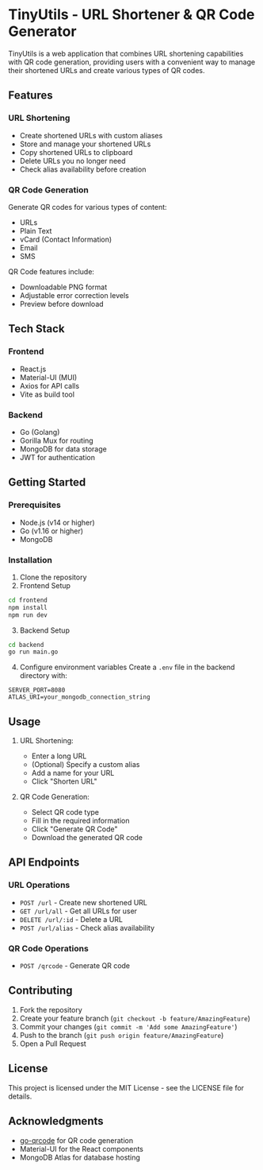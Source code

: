 # TinyUtils - URL Shortener & QR Code Generator

TinyUtils is a web application that combines URL shortening capabilities with QR code generation, providing users with a convenient way to manage their shortened URLs and create various types of QR codes.

## Features

### URL Shortening
- Create shortened URLs with custom aliases
- Store and manage your shortened URLs
- Copy shortened URLs to clipboard
- Delete URLs you no longer need
- Check alias availability before creation

### QR Code Generation
Generate QR codes for various types of content:
- URLs
- Plain Text
- vCard (Contact Information)
- Email
- SMS

QR Code features include:
- Downloadable PNG format
- Adjustable error correction levels
- Preview before download

## Tech Stack

### Frontend
- React.js
- Material-UI (MUI)
- Axios for API calls
- Vite as build tool

### Backend
- Go (Golang)
- Gorilla Mux for routing
- MongoDB for data storage
- JWT for authentication

## Getting Started

### Prerequisites
- Node.js (v14 or higher)
- Go (v1.16 or higher)
- MongoDB

### Installation

1. Clone the repository
2. Frontend Setup

```bash
cd frontend
npm install
npm run dev
```

3. Backend Setup

```bash
cd backend
go run main.go
```

4. Configure environment variables
Create a `.env` file in the backend directory with:
```
SERVER_PORT=8080
ATLAS_URI=your_mongodb_connection_string
```

## Usage

1. URL Shortening:
   - Enter a long URL
   - (Optional) Specify a custom alias
   - Add a name for your URL
   - Click "Shorten URL"

2. QR Code Generation:
   - Select QR code type
   - Fill in the required information
   - Click "Generate QR Code"
   - Download the generated QR code

## API Endpoints

### URL Operations
- `POST /url` - Create new shortened URL
- `GET /url/all` - Get all URLs for user
- `DELETE /url/:id` - Delete a URL
- `POST /url/alias` - Check alias availability

### QR Code Operations
- `POST /qrcode` - Generate QR code

## Contributing

1. Fork the repository
2. Create your feature branch (`git checkout -b feature/AmazingFeature`)
3. Commit your changes (`git commit -m 'Add some AmazingFeature'`)
4. Push to the branch (`git push origin feature/AmazingFeature`)
5. Open a Pull Request

## License

This project is licensed under the MIT License - see the LICENSE file for details.

## Acknowledgments

- [go-qrcode](https://github.com/skip2/go-qrcode) for QR code generation
- Material-UI for the React components
- MongoDB Atlas for database hosting